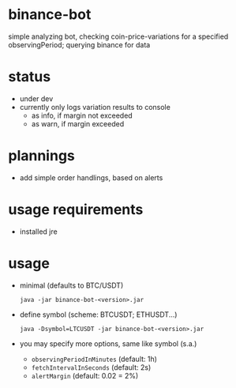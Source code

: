 # binance-bot
simple analyzing bot, checking coin-price-variations for a specified observingPeriod; querying binance for data

# status
* under dev
* currently only logs variation results to console
  * as info, if margin not exceeded
  * as warn, if margin exceeded

# plannings
* add simple order handlings, based on alerts

# usage requirements 
* installed jre

# usage

* minimal (defaults to BTC/USDT)

    `java -jar binance-bot-<version>.jar`

* define symbol (scheme: BTCUSDT; ETHUSDT...)

    `java -Dsymbol=LTCUSDT -jar binance-bot-<version>.jar`

* you may specify more options, same like symbol (s.a.)
  * `observingPeriodInMinutes` (default: 1h)
  * `fetchIntervalInSeconds` (default: 2s)
  * `alertMargin` (default: 0.02 = 2%)
